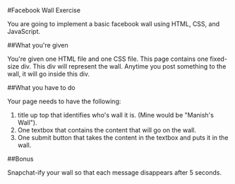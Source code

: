 #Facebook Wall Exercise

You are going to implement a basic facebook wall using HTML, CSS, and JavaScript.

##What you're given

You're given one HTML file and one CSS file. This page contains one fixed-size div. This div will represent the wall. Anytime you post something to the wall, it will go inside this div.

##What you have to do

Your page needs to have the following:

1. title up top that identifies who's wall it is. (Mine would be "Manish's Wall").
2. One textbox that contains the content that will go on the wall.
3. One submit button that takes the content in the textbox and puts it in the wall.

##Bonus

Snapchat-ify your wall so that each message disappears after 5 seconds.

